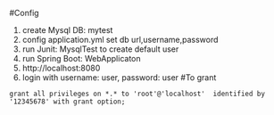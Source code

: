 #Config
1. create Mysql DB: mytest
2. config application.yml set db url,username,password
3. run Junit: MysqlTest to create default user
4. run Spring Boot: WebApplicaton
5. http://localhost:8080
6. login with username: user, password: user
#To grant
````
grant all privileges on *.* to 'root'@'localhost'  identified by '12345678' with grant option;
````